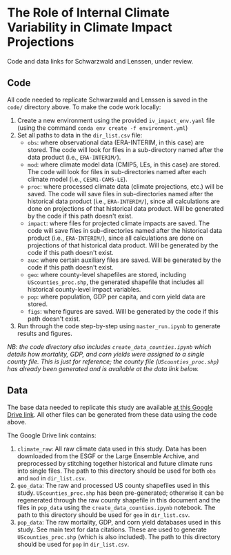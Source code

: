 # The Role of Internal Climate Variability in Climate Impact Projections
Code and data links for Schwarzwald and Lenssen, under review.


## Code
All code needed to replicate Schwarzwald and Lenssen is saved in the `code/` directory above. To make the code work locally: 

1. Create a new environment using the provided `iv_impact_env.yaml` file (using the command `conda env create -f environment.yml`)
2. Set all paths to data in the `dir_list.csv` file: 
    - `obs`: where observational data (ERA-INTERIM, in this case) are stored. The code will look for files in a sub-directory named after the data product (i.e., `ERA-INTERIM/`).
    - `mod`: where climate model data (CMIP5, LEs, in this case) are stored. The code will look for files in sub-directories named after each climate model (i.e., `CESM1-CAM5-LE`).
    - `proc`: where processed climate data (climate projections, etc.) will be saved. The code will save files in sub-directories named after the historical data product (i.e., `ERA-INTERIM/`), since all calculations are done on projections of that historical data product. Will be generated by the code if this path doesn't exist.  
    - `impact`: where files for projected climate impacts are saved. The code will save files in sub-directories named after the historical data product (i.e., `ERA-INTERIM/`), since all calculations are done on projections of that historical data product. Will be generated by the code if this path doesn't exist. 
    - `aux`: where certain auxiliary files are saved. Will be generated by the code if this path doesn't exist.
    - `geo`: where county-level shapefiles are stored, including `UScounties_proc.shp`, the generated shapefile that includes all historical county-level impact variables.
    - `pop`: where population, GDP per capita, and corn yield data are stored. 
    - `figs`: where figures are saved. Will be generated by the code if this path doesn't exist. 
3. Run through the code step-by-step using `master_run.ipynb` to generate results and figures. 

_NB: the code directory also includes `create_data_counties.ipynb` which details how mortality, GDP, and corn yields were assigned to a single county file. This is just for reference; the county file (`UScounties_proc.shp`) has already been generated and is available at the data link below._

## Data
The base data needed to replicate this study are available [at this Google Drive link](https://drive.google.com/drive/folders/1S3rRy0muI45WGoknPu5dPAU6Iy23RLmx?usp=sharing). All other files can be generated from these data using the code above. 

The Google Drive link contains: 

1. `climate_raw`: All raw climate data used in this study. Data has been downloaded from the ESGF or the Large Ensemble Archive, and preprocessed by stitching together historical and future climate runs into single files. The path to this directory should be used for both `obs` and `mod` in `dir_list.csv`. 
2. `geo_data`: The raw and processed US county shapefiles used in this study. `UScounties_proc.shp` has been pre-generated; otherwise it can be regenerated through the raw county shapefile in this document and the files in `pop_data` using the `create_data_counties.ipynb` notebook. The path to this directory should be used for `geo` in `dir_list.csv`. 
3. `pop_data`: The raw mortality, GDP, and corn yield databases used in this study. See main text for data citations. These are used to generate `UScounties_proc.shp` (which is also included). The path to this directory should be used for `pop` in `dir_list.csv`.


